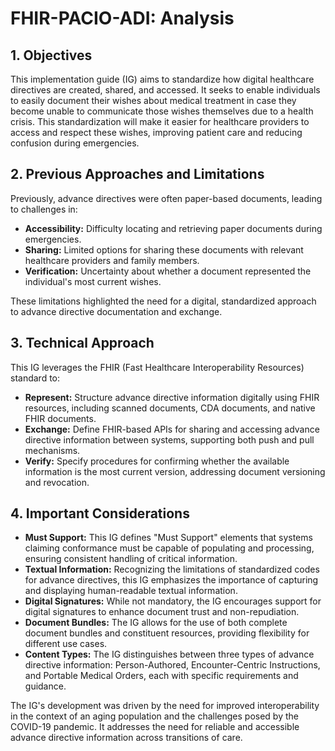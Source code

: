 # FHIR-PACIO-ADI: Analysis

## 1. Objectives

This implementation guide (IG) aims to standardize how digital healthcare directives are created, shared, and accessed. It seeks to enable individuals to easily document their wishes about medical treatment in case they become unable to communicate those wishes themselves due to a health crisis. This standardization will make it easier for healthcare providers to access and respect these wishes, improving patient care and reducing confusion during emergencies.

## 2. Previous Approaches and Limitations

Previously, advance directives were often paper-based documents, leading to challenges in:

* **Accessibility:** Difficulty locating and retrieving paper documents during emergencies.
* **Sharing:** Limited options for sharing these documents with relevant healthcare providers and family members.
* **Verification:** Uncertainty about whether a document represented the individual's most current wishes.

These limitations highlighted the need for a digital, standardized approach to advance directive documentation and exchange.

## 3. Technical Approach

This IG leverages the FHIR (Fast Healthcare Interoperability Resources) standard to:

* **Represent:** Structure advance directive information digitally using FHIR resources, including scanned documents, CDA documents, and native FHIR documents.
* **Exchange:** Define FHIR-based APIs for sharing and accessing advance directive information between systems, supporting both push and pull mechanisms.
* **Verify:** Specify procedures for confirming whether the available information is the most current version, addressing document versioning and revocation.

## 4. Important Considerations

* **Must Support:** This IG defines "Must Support" elements that systems claiming conformance must be capable of populating and processing, ensuring consistent handling of critical information.
* **Textual Information:** Recognizing the limitations of standardized codes for advance directives, this IG emphasizes the importance of capturing and displaying human-readable textual information.
* **Digital Signatures:** While not mandatory, the IG encourages support for digital signatures to enhance document trust and non-repudiation.
* **Document Bundles:** The IG allows for the use of both complete document bundles and constituent resources, providing flexibility for different use cases.
* **Content Types:** The IG distinguishes between three types of advance directive information: Person-Authored, Encounter-Centric Instructions, and Portable Medical Orders, each with specific requirements and guidance.

The IG's development was driven by the need for improved interoperability in the context of an aging population and the challenges posed by the COVID-19 pandemic. It addresses the need for reliable and accessible advance directive information across transitions of care. 

